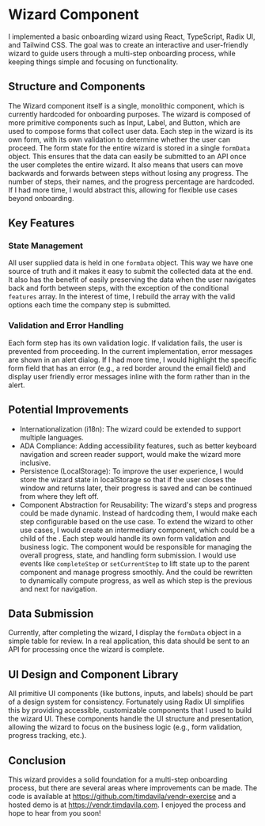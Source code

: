 # Wizard Component
I implemented a basic onboarding wizard using React, TypeScript, Radix UI, and Tailwind CSS. The goal was to create an interactive and user-friendly wizard to guide users through a multi-step onboarding process, while keeping things simple and focusing on functionality. 

## Structure and Components
The Wizard component itself is a single, monolithic component, which is currently hardcoded for onboarding purposes. The wizard is composed of more primitive components such as Input, Label, and Button, which are used to compose forms that collect user data. Each step in the wizard is its own form, with its own validation to determine whether the user can proceed. The form state for the entire wizard is stored in a single `formData` object. This ensures that the data can easily be submitted to an API once the user completes the entire wizard. It also means that users can move backwards and forwards between steps without losing any progress. The number of steps, their names, and the progress percentage are hardcoded. If I had more time, I would abstract this, allowing for flexible use cases beyond onboarding.

## Key Features
### State Management
All user supplied data is held in one `formData` object. This way we have one source of truth and it makes it easy to submit the collected data at the end. It also has the benefit of easily preserving the data when the user navigates back and forth between steps, with the exception of the conditional `features` array. In the interest of time, I rebuild the array with the valid options each time the company step is submitted.

### Validation and Error Handling
Each form step has its own validation logic. If validation fails, the user is prevented from proceeding. In the current implementation, error messages are shown in an alert dialog. If I had more time, I would highlight the specific form field that has an error (e.g., a red border around the email field) and display user friendly error messages inline with the form rather than in the alert.

## Potential Improvements
* Internationalization (i18n): The wizard could be extended to support multiple languages.
* ADA Compliance: Adding accessibility features, such as better keyboard navigation and screen reader support, would make the wizard more inclusive.
* Persistence (LocalStorage): To improve the user experience, I would store the wizard state in localStorage so that if the user closes the window and returns later, their progress is saved and can be continued from where they left off.
* Component Abstraction for Reusability: The wizard's steps and progress could be made dynamic. Instead of hardcoding them, I would make each step configurable based on the use case. To extend the wizard to other use cases, I would create an intermediary <WizardStep> component, which could be a child of the <Wizard>. Each step would handle its own form validation and business logic. The <Wizard> component would be responsible for managing the overall progress, state, and handling form submission. I would use events like `completeStep` or `setCurrentStep` to lift state up to the parent <Wizard> component and manage progress smoothly. And the <Wizard> could be rewritten to dynamically compute progress, as well as which step is the previous and next for navigation.

## Data Submission
Currently, after completing the wizard, I display the `formData` object in a simple table for review.
In a real application, this data should be sent to an API for processing once the wizard is complete.

## UI Design and Component Library
All primitive UI components (like buttons, inputs, and labels) should be part of a design system for consistency. Fortunately using Radix UI simplifies this by providing accessible, customizable components that I used to build the wizard UI. These components handle the UI structure and presentation, allowing the wizard to focus on the business logic (e.g., form validation, progress tracking, etc.).

## Conclusion
This wizard provides a solid foundation for a multi-step onboarding process, but there are several areas where improvements can be made. The code is available at https://github.com/timdavila/vendr-exercise and a hosted demo is at https://vendr.timdavila.com. I enjoyed the process and hope to hear from you soon!
